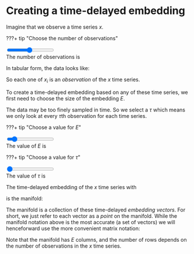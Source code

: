 # Creating a time-delayed embedding

<script src="../assets/manifold.js" defer></script>
<script src="../assets/time-delayed-embedding.js" defer></script>

Imagine that we observe a time series $x$.

???+ tip "Choose the number of observations"
    <div class="slidecontainer"><input type="range" min="1" max="20" value="10" class="slider" id="numObs"></div>
    The number of observations is <span class="numObs_choice" />

In tabular form, the data looks like:

<span class="dynamic-equation" data-equation="\[ ${x_time_series} \]" />

So each one of $x_i$ is an *observation* of the $x$ time series.

To create a time-delayed embedding based on any of these time series, we first need to choose the size of the embedding $E$.

The data may be too finely sampled in time.
So we select a $\tau$ which means we only look at every $\tau$th observation for each time series.

???+ tip "Choose a value for $E$"
    <div class="slidecontainer"><input type="range" min="1" max="10" value="2" class="slider" id="E"></div>
    The value of $E$ is <span class="E_choice" />

???+ tip "Choose a value for $\tau$"
    <div class="slidecontainer"><input type="range" min="1" max="5" value="1" class="slider" id="tau"></div>
    The value of $\tau$ is <span class="tau_choice" />

The time-delayed embedding of the $x$ time series with
<span class="dynamic-inline" data-equation="E = ${E}, \tau = ${tau}" />

is the manifold:

<span class="dynamic-equation" data-equation="\[ M_x = ${M_x_sets} \]" />

The manifold is a collection of these time-delayed *embedding vectors*.
For short, we just refer to each vector as a *point* on the manifold.
While the manifold notation above is the most accurate (a set of vectors) we will henceforward use the more convenient matrix notation:

<span class="dynamic-equation" data-equation="\[ M_x = ${M_x} \]" />

Note that the manifold has $E$ columns, and the number of rows depends on the number of observations in the $x$ time series.

<!-- Allow Missing: <input type="checkbox" id="allowMissing" value="Allow missing">
<div class="slidecontainer">
	<input type="range" min="-5" max="5" value="1" class="slider" id="p">
	<div id="p_choice"></div>
</div> -->
